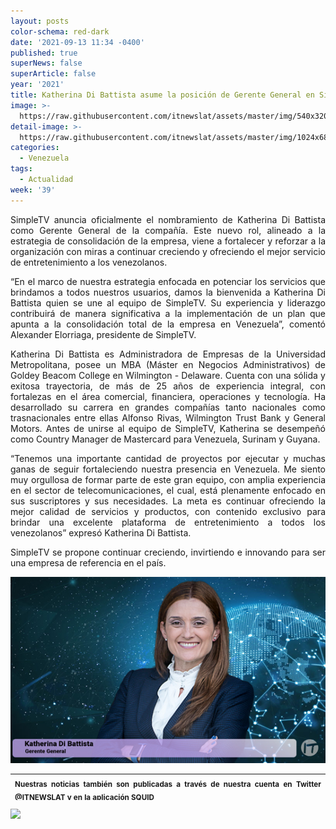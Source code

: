 ```yaml
---
layout: posts
color-schema: red-dark
date: '2021-09-13 11:34 -0400'
published: true
superNews: false
superArticle: false
year: '2021'
title: Katherina Di Battista asume la posición de Gerente General en SimpleTV
image: >-
  https://raw.githubusercontent.com/itnewslat/assets/master/img/540x320/Katherina-Di-Battista-p.jpg
detail-image: >-
  https://raw.githubusercontent.com/itnewslat/assets/master/img/1024x680/Katherina-Di-Battista-g.jpg
categories:
  - Venezuela
tags:
  - Actualidad
week: '39'
---
```


<p style="text-align: justify;"> SimpleTV anuncia oficialmente el nombramiento de Katherina Di Battista como Gerente General de la compañía. Este nuevo rol, alineado a la estrategia de consolidación de la empresa, viene a fortalecer y reforzar a la organización con miras a continuar creciendo y ofreciendo el mejor servicio de entretenimiento a los venezolanos.</p>
<p style="text-align: justify;">“En el marco de nuestra estrategia enfocada en potenciar los servicios que brindamos a todos nuestros usuarios, damos la bienvenida a Katherina Di Battista quien se une al equipo de SimpleTV. Su experiencia y liderazgo contribuirá de manera significativa a la implementación de un plan que apunta a la consolidación total de la empresa en Venezuela”, comentó Alexander Elorriaga, presidente de SimpleTV.</p>
<p style="text-align: justify;">Katherina Di Battista es Administradora de Empresas de la Universidad Metropolitana, posee un MBA (Máster en Negocios Administrativos) de Goldey Beacom College en Wilmington - Delaware. Cuenta con una sólida y exitosa trayectoria, de más de 25 años de experiencia integral, con fortalezas en el área comercial, financiera, operaciones y tecnología. Ha desarrollado su carrera en grandes compañías tanto nacionales como trasnacionales entre ellas Alfonso Rivas, Wilmington Trust Bank y General Motors. Antes de unirse al equipo de SimpleTV, Katherina se desempeñó como Country Manager de Mastercard para Venezuela, Surinam y Guyana.</p>
<p style="text-align: justify;">“Tenemos una importante cantidad de proyectos por ejecutar y muchas ganas de seguir fortaleciendo nuestra presencia en Venezuela. Me siento muy orgullosa de formar parte de este gran equipo, con amplia experiencia en el sector de telecomunicaciones, el cual, está plenamente enfocado en sus suscriptores y sus necesidades. La meta es continuar ofreciendo la mejor calidad de servicios y productos, con contenido exclusivo para brindar una excelente plataforma de entretenimiento a todos los venezolanos” expresó Katherina Di Battista.</p>
<p style="text-align: justify;">SimpleTV se propone continuar creciendo, invirtiendo e innovando para ser una empresa de referencia en el país.</p>

![](https://raw.githubusercontent.com/itnewslat/assets/master/img/540x320/Katherina-Di-Battista-p.jpg)

<table style="height: 42px;" width="569">
<tbody>
<tr>
<td style="text-align: justify;"><sub><strong>Nuestras noticias también son publicadas a través de nuestra cuenta en Twitter <a href="https://twitter.com/itnewslat?lang=es">@ITNEWSLAT</a> y en la aplicación <a href="https://squidapp.co/en/">SQUID</a></strong></sub></td>
</tr>
</tbody>
</table>

<img src="https://tracker.metricool.com/c3po.jpg?hash=56f88a41e39ab42c063cc51676587a04"/>
